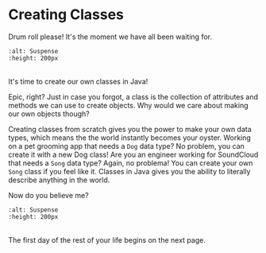 Creating Classes
================

Drum roll please! It's the moment we have all been waiting for.

```{image} https://64.media.tumblr.com/16a7eb76d812d8bc30545376299972b8/tumblr_oym5uqwCTh1wek8cxo1_400.gifv
:alt: Suspense
:height: 200px
```
<br>It's time to create our own classes in Java!

Epic, right? Just in case you forgot, a class is the collection of attributes and methods we can use to create objects. Why would we care about making our own objects though?

Creating classes from scratch gives you the power to make your own data types, which means the the world instantly becomes your oyster. Working on a pet grooming app that needs a `Dog` data type? No problem, you can create it with a new Dog class! Are you an engineer working for SoundCloud that needs a `Song` data type? Again, no problema! You can create your own `Song` class if you feel like it. Classes in Java gives you the ability to literally describe anything in the world.

Now do you believe me?

```{image} https://i.gifer.com/4Osw.gif
:alt: Suspense
:height: 200px
```

<br>The first day of the rest of your life begins on the next page.
